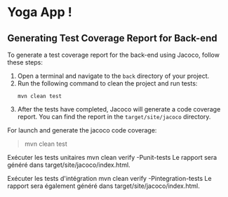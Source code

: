 # Yoga App !
## Generating Test Coverage Report for Back-end

To generate a test coverage report for the back-end using Jacoco, follow these steps:

1. Open a terminal and navigate to the `back` directory of your project.
2. Run the following command to clean the project and run tests:
   ```
   mvn clean test
   ```
3. After the tests have completed, Jacoco will generate a code coverage report. You can find the report in the `target/site/jacoco` directory.


For launch and generate the jacoco code coverage:
> mvn clean test


Exécuter les tests unitaires
mvn clean verify -Punit-tests
Le rapport sera généré dans target/site/jacoco/index.html.

Exécuter les tests d'intégration
mvn clean verify -Pintegration-tests
Le rapport sera également généré dans target/site/jacoco/index.html.

